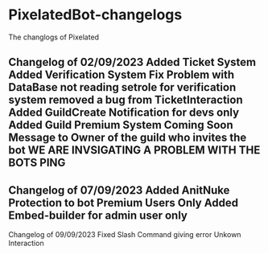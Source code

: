 # PixelatedBot-changelogs
The changlogs of Pixelated

Changelog of 02/09/2023
Added Ticket System 
Added Verification System 
Fix Problem with DataBase not reading setrole for verification system 
removed a bug from TicketInteraction 
Added GuildCreate Notification for devs only 
Added Guild Premium System
Coming Soon 
Message to Owner of the guild who invites the bot 
WE ARE INVSIGATING A PROBLEM WITH THE BOTS PING 
------------------------------------------------------------------------
Changelog of 07/09/2023
Added AnitNuke Protection to bot Premium Users Only
Added Embed-builder for admin user only
------------------------------------------------------------------------
Changelog of 09/09/2023
Fixed Slash Command giving error Unkown Interaction
